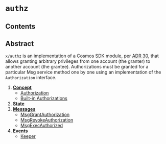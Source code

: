 <!--
order: 0
title: Authz Overview
parent:
  title: "authz"
-->

# `authz`

## Contents

## Abstract
`x/authz` is an implementation of a Cosmos SDK module, per [ADR 30](docs/architecture/adr-030-authz-module.md), that allows 
granting arbitrary privileges from one account (the granter) to another account (the grantee). Authorizations must be granted for a particular Msg service method one by one using an implementation of the `Authorization` interface.

1. **[Concept](01_concepts.md)**
    - [Authorization](01_concepts.md#Authorization)
    - [Built-in Authorizations](01_concepts.md#Built-in-Authorization)
2. **[State](02_state.md)**
3. **[Messages](03_messages.md)**
    - [MsgGrantAuthorization](03_messages.md#MsgGrantAuthorization)
    - [MsgRevokeAuthorization](03_messages.md#MsgRevokeAuthorization)
    - [MsgExecAuthorized](03_messages.md#MsgExecAuthorized)
4. **[Events](04_events.md)**
    - [Keeper](04_events.md#Keeper)
    
